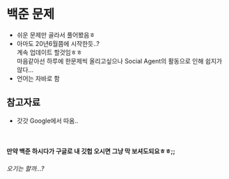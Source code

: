 # 백준 문제 

* 쉬운 문제만 골라서 풀어봤음ㅎ
* 아마도 20년6월쯤에 시작한듯..? </br>
계속 업데이트 할것임ㅎㅎ  </br>
마음같아선 하루에 한문제씩 올리고싶으나 Social Agent의 활동으로 인해 쉽지가 않다... </br>
* 언어는 자바로 함 

## 참고자료
* 갓갓 Google에서 따옴..

</br>


#### 만약 백준 하시다가 구글로 내 깃헙 오시면 그냥 막 보셔도되요ㅎㅎ;; 

###### 오기는 할까...?


